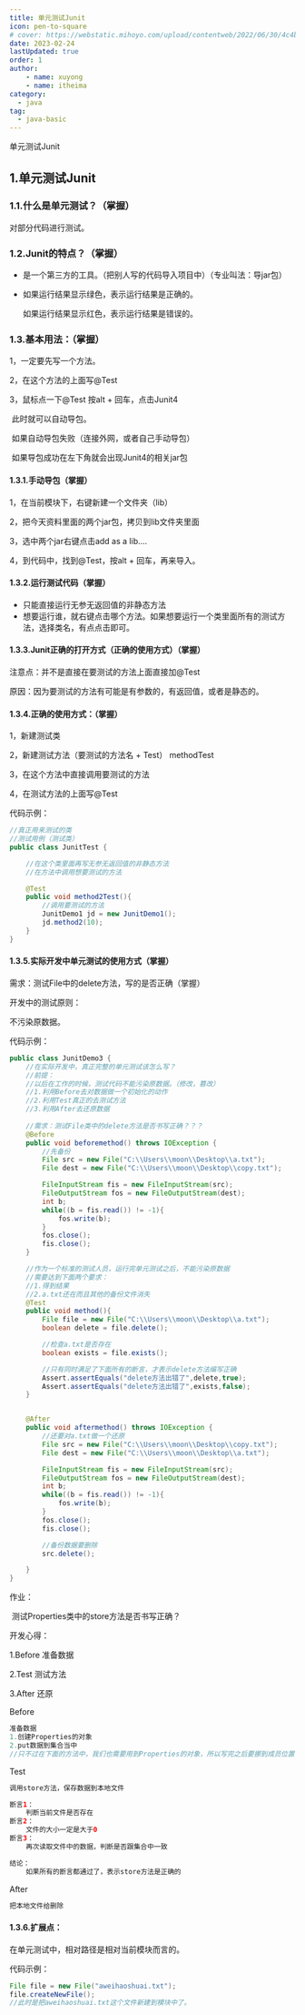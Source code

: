 ```yaml
---
title: 单元测试Junit
icon: pen-to-square
# cover: https://webstatic.mihoyo.com/upload/contentweb/2022/06/30/4c4b8babc68ffedce9bd5766b60e1ae5_8781849729625946129.png
date: 2023-02-24
lastUpdated: true
order: 1
author: 
    - name: xuyong
    - name: itheima
category:
  - java
tag:
  - java-basic
---
```


单元测试Junit

<!-- more -->
## 1.单元测试Junit

### 1.1.什么是单元测试？（掌握）

对部分代码进行测试。

### 1.2.Junit的特点？（掌握）

* 是一个第三方的工具。（把别人写的代码导入项目中）（专业叫法：导jar包）

* 如果运行结果显示绿色，表示运行结果是正确的。

  如果运行结果显示红色，表示运行结果是错误的。

### 1.3.基本用法：（掌握）

1，一定要先写一个方法。

2，在这个方法的上面写@Test

3，鼠标点一下@Test  按alt + 回车，点击Junit4

​	此时就可以自动导包。

​	如果自动导包失败（连接外网，或者自己手动导包）

​	如果导包成功在左下角就会出现Junit4的相关jar包

#### 1.3.1.手动导包（掌握）

1，在当前模块下，右键新建一个文件夹（lib）

2，把今天资料里面的两个jar包，拷贝到lib文件夹里面

3，选中两个jar右键点击add as a lib....

4，到代码中，找到@Test，按alt + 回车，再来导入。

#### 1.3.2.运行测试代码（掌握）

* 只能直接运行无参无返回值的非静态方法
* 想要运行谁，就右键点击哪个方法。如果想要运行一个类里面所有的测试方法，选择类名，有点点击即可。

#### 1.3.3.Junit正确的打开方式（正确的使用方式）（掌握）

注意点：并不是直接在要测试的方法上面直接加@Test

原因：因为要测试的方法有可能是有参数的，有返回值，或者是静态的。

#### 1.3.4.正确的使用方式：（掌握）

1，新建测试类

2，新建测试方法（要测试的方法名 + Test） methodTest

3，在这个方法中直接调用要测试的方法

4，在测试方法的上面写@Test

代码示例：

```java
//真正用来测试的类
//测试用例（测试类）
public class JunitTest {

    //在这个类里面再写无参无返回值的非静态方法
    //在方法中调用想要测试的方法

    @Test
    public void method2Test(){
        //调用要测试的方法
        JunitDemo1 jd = new JunitDemo1();
        jd.method2(10);
    }
}
```

#### 1.3.5.实际开发中单元测试的使用方式（掌握）

需求：测试File中的delete方法，写的是否正确（掌握）

开发中的测试原则：

不污染原数据。

代码示例：

```java
public class JunitDemo3 {
    //在实际开发中，真正完整的单元测试该怎么写？
    //前提：
    //以后在工作的时候，测试代码不能污染原数据。（修改，篡改）
    //1.利用Before去对数据做一个初始化的动作
    //2.利用Test真正的去测试方法
    //3.利用After去还原数据
    
    //需求：测试File类中的delete方法是否书写正确？？？
    @Before
    public void beforemethod() throws IOException {
        //先备份
        File src = new File("C:\\Users\\moon\\Desktop\\a.txt");
        File dest = new File("C:\\Users\\moon\\Desktop\\copy.txt");

        FileInputStream fis = new FileInputStream(src);
        FileOutputStream fos = new FileOutputStream(dest);
        int b;
        while((b = fis.read()) != -1){
            fos.write(b);
        }
        fos.close();
        fis.close();
    }

    //作为一个标准的测试人员，运行完单元测试之后，不能污染原数据
    //需要达到下面两个要求：
    //1.得到结果
    //2.a.txt还在而且其他的备份文件消失
    @Test
    public void method(){
        File file = new File("C:\\Users\\moon\\Desktop\\a.txt");
        boolean delete = file.delete();

        //检查a.txt是否存在
        boolean exists = file.exists();

        //只有同时满足了下面所有的断言，才表示delete方法编写正确
        Assert.assertEquals("delete方法出错了",delete,true);
        Assert.assertEquals("delete方法出错了",exists,false);
    }


    @After
    public void aftermethod() throws IOException {
        //还要对a.txt做一个还原
        File src = new File("C:\\Users\\moon\\Desktop\\copy.txt");
        File dest = new File("C:\\Users\\moon\\Desktop\\a.txt");

        FileInputStream fis = new FileInputStream(src);
        FileOutputStream fos = new FileOutputStream(dest);
        int b;
        while((b = fis.read()) != -1){
            fos.write(b);
        }
        fos.close();
        fis.close();

        //备份数据要删除
        src.delete();

    }
}
```

作业：

​	测试Properties类中的store方法是否书写正确？

开发心得：

1.Before  准备数据

2.Test  测试方法

3.After 还原



Before

```java
准备数据
1.创建Properties的对象
2.put数据到集合当中
//只不过在下面的方法中，我们也需要用到Properties的对象，所以写完之后要挪到成员位置
```

Test

```java
调用store方法，保存数据到本地文件

断言1：
	判断当前文件是否存在
断言2：
	文件的大小一定是大于0
断言3：
	再次读取文件中的数据，判断是否跟集合中一致

结论：
	如果所有的断言都通过了，表示store方法是正确的
```

After

```java
把本地文件给删除
```

#### 1.3.6.扩展点：

在单元测试中，相对路径是相对当前模块而言的。

代码示例：

```java
File file = new File("aweihaoshuai.txt");
file.createNewFile();
//此时是把aweihaoshuai.txt这个文件新建到模块中了。
```



